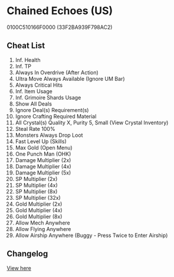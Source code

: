 # Chained Echoes (US)
0100C510166F0000 (33F2BA939F798AC2)

## Cheat List
1. Inf. Health
1. Inf. TP
1. Always In Overdrive (After Action)
1. Ultra Move Always Available (Ignore UM Bar)
1. Always Critical Hits
1. Inf. Item Usage
1. Inf. Grimoire Shards Usage
1. Show All Deals
1. Ignore Deal(s) Requirement(s)
1. Ignore Crafting Required Material
1. All Crystal(s) Quality X, Purity 5, Small (View Crystal Inventory)
1. Steal Rate 100%
1. Monsters Always Drop Loot
1. Fast Level Up (Skills)
1. Max Gold (Open Menu)
1. One Punch Man (OHK)
1. Damage Multiplier (2x)
1. Damage Multiplier (4x)
1. Damage Multiplier (5x)
1. SP Multiplier (2x)
1. SP Multiplier (4x)
1. SP Multiplier (8x)
1. SP Multiplier (32x)
1. Gold Multiplier (2x)
1. Gold Multiplier (4x)
1. Gold Multiplier (8x)
1. Allow Mech Anywhere
1. Allow Flying Anywhere
1. Allow Airship Anywhere (Buggy - Press Twice to Enter Airship)

## Changelog
[View here](./CHANGELOG.md)